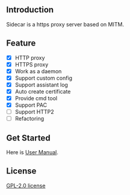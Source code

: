## Introduction

Sidecar is a https proxy server based on MITM.

## Feature

- [x] HTTP proxy
- [x] HTTPS proxy
- [x] Work as a daemon
- [x] Support custom config
- [x] Support assistant log
- [x] Auto create certificate
- [x] Provide cmd tool
- [x] Support PAC
- [ ] Support HTTP2
- [ ] Refactoring

## Get Started

Here is [User Manual](https://github.com/yuweizzz/sidecar/blob/master/docs/zh.md).

## License

[GPL-2.0 license](https://github.com/yuweizzz/sidecar/blob/master/LICENSE)
